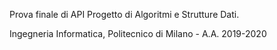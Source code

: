 Prova finale di API
Progetto di Algoritmi e Strutture Dati.

Ingegneria Informatica, Politecnico di Milano - A.A. 2019-2020
